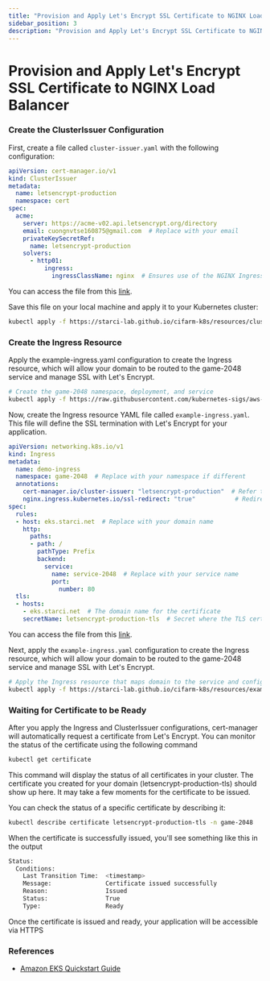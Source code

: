 ```yaml
---
title: "Provision and Apply Let's Encrypt SSL Certificate to NGINX Load Balancer"
sidebar_position: 3
description: "Provision and Apply Let's Encrypt SSL Certificate to NGINX Load Balancer"
---
```

# Provision and Apply Let's Encrypt SSL Certificate to NGINX Load Balancer
### Create the ClusterIssuer Configuration
First, create a file called `cluster-issuer.yaml` with the following configuration:
```yaml
apiVersion: cert-manager.io/v1
kind: ClusterIssuer
metadata:
  name: letsencrypt-production
  namespace: cert
spec:
  acme:
    server: https://acme-v02.api.letsencrypt.org/directory
    email: cuongnvtse160875@gmail.com  # Replace with your email
    privateKeySecretRef:
      name: letsencrypt-production
    solvers:
      - http01:
          ingress:
            ingressClassName: nginx  # Ensures use of the NGINX Ingress Controller
```
You can access the file from this [link](https://starci-lab.github.io/cifarm-k8s/resources/cluster-issuer.yaml).

Save this file on your local machine and apply it to your Kubernetes cluster:
```bash
kubectl apply -f https://starci-lab.github.io/cifarm-k8s/resources/cluster-issuer.yaml
```
### Create the Ingress Resource
Apply the example-ingress.yaml configuration to create the Ingress resource, which will allow your domain to be routed to the game-2048 service and manage SSL with Let's Encrypt.
```bash
# Create the game-2048 namespace, deployment, and service
kubectl apply -f https://raw.githubusercontent.com/kubernetes-sigs/aws-load-balancer-controller/v2.8.0/docs/examples/2048/2048_full.yaml
```
Now, create the Ingress resource YAML file called `example-ingress.yaml`. This file will define the SSL termination with Let's Encrypt for your application.
```yaml
apiVersion: networking.k8s.io/v1
kind: Ingress
metadata:
  name: demo-ingress
  namespace: game-2048  # Replace with your namespace if different
  annotations:
    cert-manager.io/cluster-issuer: "letsencrypt-production"  # Refer to the ClusterIssuer
    nginx.ingress.kubernetes.io/ssl-redirect: "true"           # Redirect HTTP to HTTPS
spec:
  rules:
  - host: eks.starci.net  # Replace with your domain name
    http:
      paths:
      - path: /
        pathType: Prefix
        backend:
          service:
            name: service-2048  # Replace with your service name
            port:
              number: 80
  tls:
  - hosts:
    - eks.starci.net  # The domain name for the certificate
    secretName: letsencrypt-production-tls  # Secret where the TLS certificate will be stored
```
You can access the file from this [link](https://starci-lab.github.io/cifarm-k8s/resources/example-ingress.yaml).

Next, apply the `example-ingress.yaml` configuration to create the Ingress resource, which will allow your domain to be routed to the game-2048 service and manage SSL with Let's Encrypt.
```bash
# Apply the Ingress resource that maps domain to the service and configures SSL
kubectl apply -f https://starci-lab.github.io/cifarm-k8s/resources/example-ingress.yaml
```

### Waiting for Certificate to be Ready
After you apply the Ingress and ClusterIssuer configurations, cert-manager will automatically request a certificate from Let's Encrypt. You can monitor the status of the certificate using the following command
```bash
kubectl get certificate
```
This command will display the status of all certificates in your cluster. The certificate you created for your domain (letsencrypt-production-tls) should show up here. It may take a few moments for the certificate to be issued.

You can check the status of a specific certificate by describing it:
```bash
kubectl describe certificate letsencrypt-production-tls -n game-2048
```
When the certificate is successfully issued, you'll see something like this in the output
```bash
Status:
  Conditions:
    Last Transition Time:  <timestamp>
    Message:               Certificate issued successfully
    Reason:                Issued
    Status:                True
    Type:                  Ready
```
Once the certificate is issued and ready, your application will be accessible via HTTPS
### References
- [Amazon EKS Quickstart Guide](https://docs.aws.amazon.com/eks/latest/userguide/quickstart.html)
